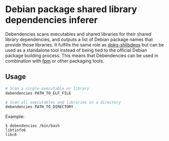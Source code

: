 # Debian package shared library dependencies inferer

Debendencies scans executables and shared libraries for their shared library dependencies, and outputs a list of Debian package names that provide those libraries. It fulfills the same role as [dpkg-shlibdeps](https://manpages.debian.org/stable/dpkg-dev/dpkg-shlibdeps.1.en.html) but can be used as a standalone tool instead of being tied to the official Debian package building process. This means that Debendencies can be used in combination with [fpm](https://github.com/jordansissel/fpm) or other packaging tools.

## Usage

```bash
# Scan a single executable or library
debendencies PATH_TO_ELF_FILE

# Scan all executables and libraries in a directory
debendencies PATH_TO_DIRECTORY
```

Example:

```
$ debendencies /bin/bash
libtinfo6
libc6
```

